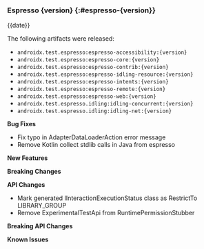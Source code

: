 ### Espresso {version} {:#espresso-{version}}

{{date}}

The following artifacts were released:

* `androidx.test.espresso:espresso-accessibility:{version}`
* `androidx.test.espresso:espresso-core:{version}`
* `androidx.test.espresso:espresso-contrib:{version}`
* `androidx.test.espresso:espresso-idling-resource:{version}`
* `androidx.test.espresso:espresso-intents:{version}`
* `androidx.test.espresso:espresso-remote:{version}`
* `androidx.test.espresso:espresso-web:{version}`
* `androidx.test.espresso.idling:idling-concurrent:{version}`
* `androidx.test.espresso.idling:idling-net:{version}`

**Bug Fixes**

* Fix typo in AdapterDataLoaderAction error message
* Remove Kotlin collect stdlib calls in Java from espresso

**New Features**

**Breaking Changes**

**API Changes**

* Mark generated IInteractionExecutionStatus class as RestrictTo LIBRARY_GROUP
* Remove ExperimentalTestApi from RuntimePermissionStubber

**Breaking API Changes**

**Known Issues**
